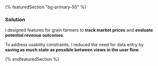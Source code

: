 {% featuredSection "bg-primary-50" %}

### Solution

I designed features for grain farmers to **track market prices** and **evaluate potential revenue outcomes**.

To address usability constraints, I reduced the need for data entry by **saving as much state as possible between views in the user flow**.

{% endfeaturedSection %}
